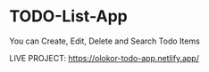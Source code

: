 # TODO-List-App
You can Create, Edit, Delete and Search Todo Items

LIVE PROJECT: https://olokor-todo-app.netlify.app/
